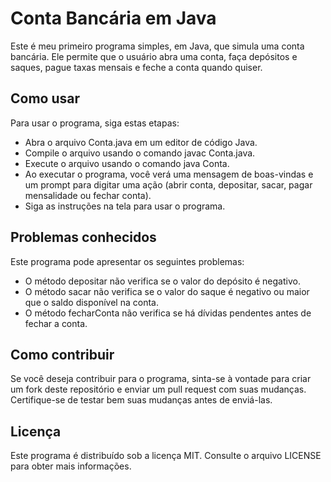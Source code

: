 # Conta Bancária em Java
Este é meu primeiro programa simples, em Java, que simula uma conta bancária. Ele permite que o usuário abra uma conta, faça depósitos e saques, pague taxas mensais e feche a conta quando quiser.

<h2>Como usar</h2>
Para usar o programa, siga estas etapas:

- Abra o arquivo Conta.java em um editor de código Java.
- Compile o arquivo usando o comando javac Conta.java.
- Execute o arquivo usando o comando java Conta.
- Ao executar o programa, você verá uma mensagem de boas-vindas e um prompt para digitar uma ação (abrir conta, depositar, sacar, pagar mensalidade ou fechar conta).
- Siga as instruções na tela para usar o programa.

<h2>Problemas conhecidos</h2>
Este programa pode apresentar os seguintes problemas:

- O método depositar não verifica se o valor do depósito é negativo.
- O método sacar não verifica se o valor do saque é negativo ou maior que o saldo disponível na conta.
- O método fecharConta não verifica se há dívidas pendentes antes de fechar a conta.

<h2>Como contribuir</h2>
Se você deseja contribuir para o programa, sinta-se à vontade para criar um fork deste repositório e enviar um pull request com suas mudanças. Certifique-se de testar bem suas mudanças antes de enviá-las.

<h2>Licença</h2>
Este programa é distribuído sob a licença MIT. Consulte o arquivo LICENSE para obter mais informações.
